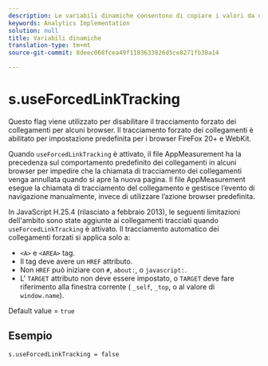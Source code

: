 ```yaml
---
description: Le variabili dinamiche consentono di copiare i valori da una variabile all’altra senza digitare più volte i valori completi nelle richieste di immagini sul sito.
keywords: Analytics Implementation
solution: null
title: Variabili dinamiche
translation-type: tm+mt
source-git-commit: 8deec068fcea49f1183633826d5ce8271fb38a14

---
```




# s.useForcedLinkTracking

Questo flag viene utilizzato per disabilitare il tracciamento forzato dei collegamenti per alcuni browser. Il tracciamento forzato dei collegamenti è abilitato per impostazione predefinita per i browser FireFox 20+ e WebKit.

Quando `useForcedLinkTracking` è attivato, il file AppMeasurement ha la precedenza sul comportamento predefinito dei collegamenti in alcuni browser per impedire che la chiamata di tracciamento dei collegamenti venga annullata quando si apre la nuova pagina. Il file AppMeasurement esegue la chiamata di tracciamento del collegamento e gestisce l’evento di navigazione manualmente, invece di utilizzare l’azione browser predefinita.

In JavaScript H.25.4 (rilasciato a febbraio 2013), le seguenti limitazioni dell'ambito sono state aggiunte ai collegamenti tracciati quando `useForcedLinkTracking` è attivato. Il tracciamento automatico dei collegamenti forzati si applica solo a:

* `<A>` e `<AREA>` tag.
* Il tag deve avere un `HREF` attributo.
* Non `HREF` può iniziare con `#`, `about:`, o `javascript:`.
* L' `TARGET` attributo non deve essere impostato, o `TARGET` deve fare riferimento alla finestra corrente ( `_self`, `_top`, o al valore di `window.name`).

Default value = `true`

## Esempio 

`s.useForcedLinkTracking = false`
